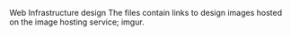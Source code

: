 Web Infrastructure design
The files contain links to design images hosted on the image hosting service; imgur.